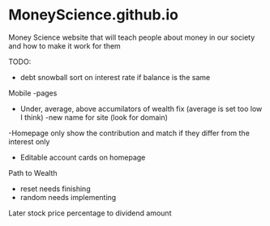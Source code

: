 # MoneyScience.github.io
Money Science website that will teach people about money in our society and how to make it work for them


TODO:
- debt snowball sort on interest rate if balance is the same

Mobile
    -pages

- Under, average, above accumilators of wealth fix (average is set too low I think)
-new name for site (look for domain)
    
-Homepage only show the contribution and match if they differ from the interest only

- Editable account cards on homepage

Path to Wealth
- reset needs finishing
- random needs implementing

Later
stock price percentage to dividend amount
